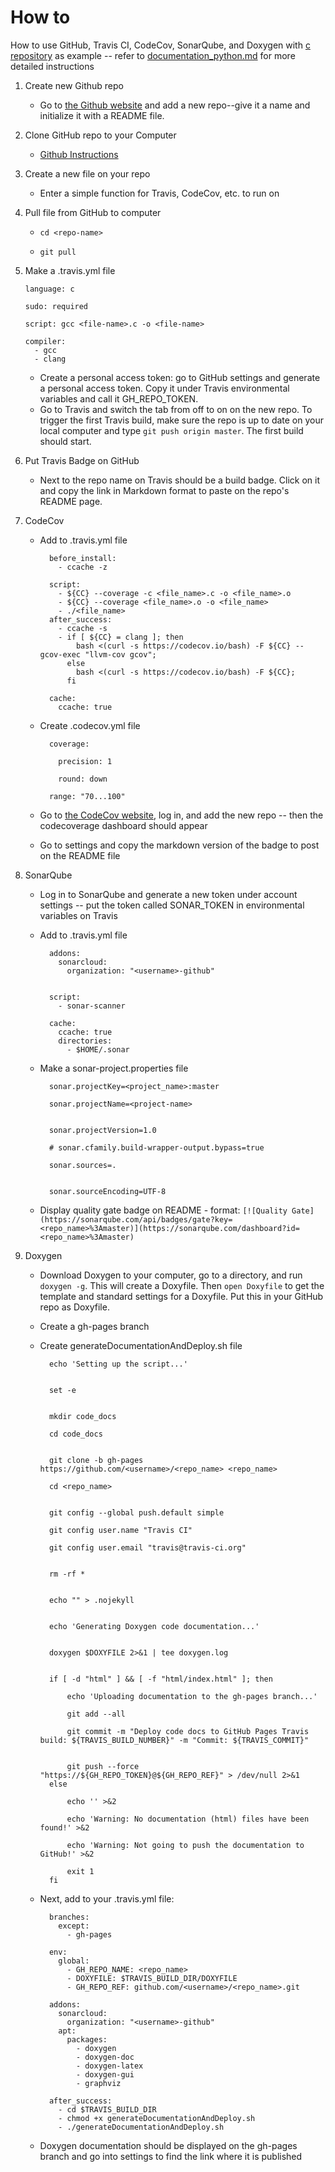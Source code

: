 # How to
How to use GitHub, Travis CI, CodeCov, SonarQube, and Doxygen with [c repository](https://github.com/laurelmcintyre/c) as example -- refer to [documentation_python.md](https://github.com/laurelmcintyre/documentation/blob/gh-pages/instructions_python.md) for more detailed instructions

1. Create new Github repo
    * Go to [the Github website](github.com/join) and add a new repo--give it a name and initialize it with a README file.

2. Clone GitHub repo to your Computer
    * [Github Instructions](https://help.github.com/articles/cloning-a-repository/)

3. Create a new file on your repo
    * Enter a simple function for Travis, CodeCov, etc. to run on

4. Pull file from GitHub to computer
    * `cd <repo-name>`

    * `git pull`

5. Make a .travis.yml file 

       language: c

       sudo: required

       script: gcc <file-name>.c -o <file-name>

       compiler:
         - gcc
         - clang
    * Create a personal access token: go to GitHub settings and generate a personal access token. Copy it under Travis environmental variables and call it GH_REPO_TOKEN.
    * Go to Travis and switch the tab from off to on on the new repo. To trigger the first Travis build, make sure the repo is up to date on your local computer and type `git push origin master`. The first build should start.

6. Put Travis Badge on GitHub
    * Next to the repo name on Travis should be a build badge. Click on it and copy the link in Markdown format to paste on the repo's README page.

7. CodeCov 
    * Add to .travis.yml file

            before_install:
              - ccache -z

            script:
              - ${CC} --coverage -c <file_name>.c -o <file_name>.o
              - ${CC} --coverage <file_name>.o -o <file_name>
              - ./<file_name>
            after_success:
              - ccache -s
              - if [ ${CC} = clang ]; then
                  bash <(curl -s https://codecov.io/bash) -F ${CC} --gcov-exec "llvm-cov gcov";
                else
                  bash <(curl -s https://codecov.io/bash) -F ${CC};
                fi

            cache:
              ccache: true
    * Create .codecov.yml file
    
            coverage:

              precision: 1

              round: down

            range: "70...100"

    * Go to [the CodeCov website](http://codecov.io/), log in, and add the new repo -- then the codecoverage dashboard should appear
    * Go to settings and copy the markdown version of the badge to post on the README file
    
8. SonarQube
    * Log in to SonarQube and generate a new token under account settings -- put the token called SONAR_TOKEN in environmental variables on Travis
    * Add to .travis.yml file
    
            addons:
              sonarcloud:
                organization: "<username>-github"


            script:
              - sonar-scanner

            cache:
              ccache: true
              directories:
                - $HOME/.sonar
    * Make a sonar-project.properties file
    
            sonar.projectKey=<project_name>:master

            sonar.projectName=<project-name>


            sonar.projectVersion=1.0

            # sonar.cfamily.build-wrapper-output.bypass=true

            sonar.sources=.


            sonar.sourceEncoding=UTF-8
   
   * Display quality gate badge on README - format: `[![Quality Gate](https://sonarqube.com/api/badges/gate?key=<repo_name>%3Amaster)](https://sonarqube.com/dashboard?id=<repo_name>%3Amaster)`

              
9. Doxygen 
    * Download Doxygen to your computer, go to a directory, and run `doxygen -g`. This will create a Doxyfile. Then `open Doxyfile` to get the template and standard settings for a Doxyfile. Put this in your GitHub repo as Doxyfile.
    * Create a gh-pages branch
    * Create generateDocumentationAndDeploy.sh file
    
            echo 'Setting up the script...'


            set -e

            
            mkdir code_docs
            
            cd code_docs

            
            git clone -b gh-pages https://github.com/<username>/<repo_name> <repo_name>
            
            cd <repo_name>


            git config --global push.default simple
            
            git config user.name "Travis CI"
            
            git config user.email "travis@travis-ci.org"

            
            rm -rf *

            
            echo "" > .nojekyll

            
            echo 'Generating Doxygen code documentation...'

            
            doxygen $DOXYFILE 2>&1 | tee doxygen.log

            
            if [ -d "html" ] && [ -f "html/index.html" ]; then

                echo 'Uploading documentation to the gh-pages branch...'

                git add --all

                git commit -m "Deploy code docs to GitHub Pages Travis build: ${TRAVIS_BUILD_NUMBER}" -m "Commit: ${TRAVIS_COMMIT}"


                git push --force "https://${GH_REPO_TOKEN}@${GH_REPO_REF}" > /dev/null 2>&1
            else
                
                echo '' >&2
                
                echo 'Warning: No documentation (html) files have been found!' >&2
                
                echo 'Warning: Not going to push the documentation to GitHub!' >&2
                    
                exit 1
            fi
            
    * Next, add to your .travis.yml file:

            branches:
              except:
                - gh-pages

            env:
              global:
                - GH_REPO_NAME: <repo_name>
                - DOXYFILE: $TRAVIS_BUILD_DIR/DOXYFILE
                - GH_REPO_REF: github.com/<username>/<repo_name>.git

            addons:
              sonarcloud:
                organization: "<username>-github"
              apt:
                packages:
                  - doxygen
                  - doxygen-doc
                  - doxygen-latex
                  - doxygen-gui
                  - graphviz

            after_success:
              - cd $TRAVIS_BUILD_DIR
              - chmod +x generateDocumentationAndDeploy.sh
              - ./generateDocumentationAndDeploy.sh
   
    * Doxygen documentation should be displayed on the gh-pages branch and go into settings to find the link where it is published
  
